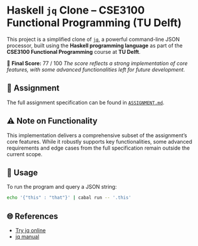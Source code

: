 # Haskell `jq` Clone – CSE3100 Functional Programming (TU Delft)

This project is a simplified clone of [`jq`](https://jqlang.org/), a powerful command-line JSON processor, built using the **Haskell programming language** as part of the **CSE3100 Functional Programming** course at **TU Delft**.

📌 **Final Score:** 77 / 100
*The score reflects a strong implementation of core features, with some advanced functionalities left for future development.*

## 📄 Assignment

The full assignment specification can be found in [`ASSIGNMENT.md`](./ASSIGNMENT.md).

## ⚠️ Note on Functionality

This implementation delivers a comprehensive subset of the assignment’s core features. While it robustly supports key functionalities, some advanced requirements and edge cases from the full specification remain outside the current scope.

## 🚀 Usage

To run the program and query a JSON string:

```bash
echo '{"this" : "that"}' | cabal run -- '.this'
```

## 🌐 References

- [Try jq online](https://play.jqlang.org/)
- [jq manual](https://jqlang.org/manual/)
